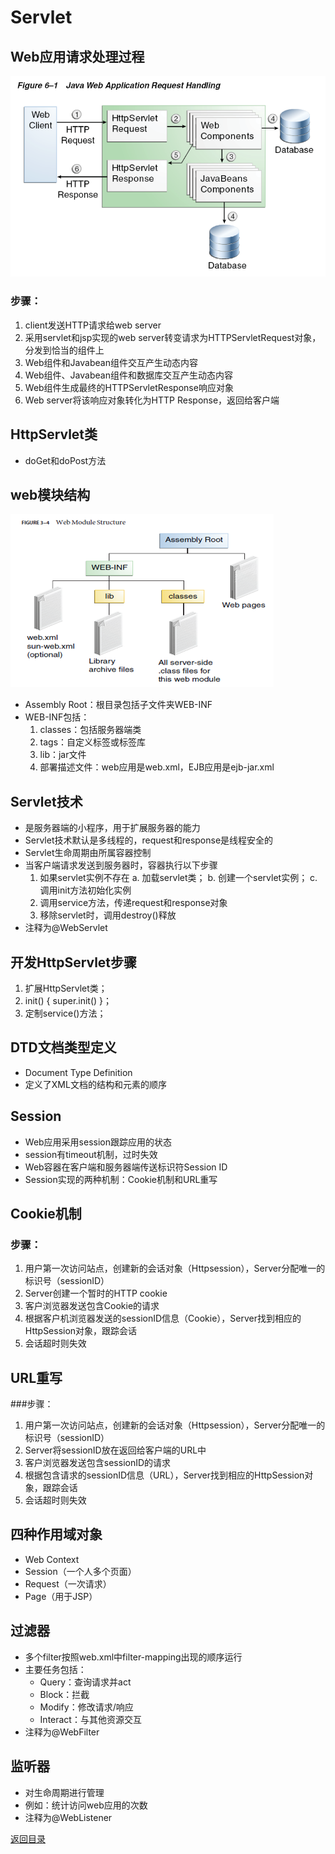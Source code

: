 # Servlet
## Web应用请求处理过程
![](img/webrq.png)
### 步骤：
1. client发送HTTP请求给web server
2. 采用servlet和jsp实现的web server转变请求为HTTPServletRequest对象，分发到恰当的组件上
3. Web组件和Javabean组件交互产生动态内容
4. Web组件、Javabean组件和数据库交互产生动态内容
5. Web组件生成最终的HTTPServletResponse响应对象
6. Web server将该响应对象转化为HTTP Response，返回给客户端

## HttpServlet类
* doGet和doPost方法

## web模块结构
![](img/webmodule.png)
* Assembly Root：根目录包括子文件夹WEB-INF
* WEB-INF包括：
    1. classes：包括服务器端类
    2. tags：自定义标签或标签库
    3. lib：jar文件
    4. 部署描述文件：web应用是web.xml，EJB应用是ejb-jar.xml

## Servlet技术
* 是服务器端的小程序，用于扩展服务器的能力
* Servlet技术默认是多线程的，request和response是线程安全的
* Servlet生命周期由所属容器控制
* 当客户端请求发送到服务器时，容器执行以下步骤
    1. 如果servlet实例不存在
        a. 加载servlet类；
        b. 创建一个servlet实例；
        c. 调用init方法初始化实例
    2. 调用service方法，传递request和response对象
    3. 移除servlet时，调用destroy()释放
* 注释为@WebServlet

## 开发HttpServlet步骤
1. 扩展HttpServlet类；
2. init() { super.init() }；
3. 定制service()方法；

## DTD文档类型定义
* Document Type Definition
* 定义了XML文档的结构和元素的顺序

## Session
* Web应用采用session跟踪应用的状态
* session有timeout机制，过时失效
* Web容器在客户端和服务器端传送标识符Session ID
* Session实现的两种机制：Cookie机制和URL重写

## Cookie机制
### 步骤：
1. 用户第一次访问站点，创建新的会话对象（Httpsession），Server分配唯一的标识号（sessionID）
2. Server创建一个暂时的HTTP cookie
3. 客户浏览器发送包含Cookie的请求
4. 根据客户机浏览器发送的sessionID信息（Cookie），Server找到相应的HttpSession对象，跟踪会话
5. 会话超时则失效

## URL重写
###步骤：
1. 用户第一次访问站点，创建新的会话对象（Httpsession），Server分配唯一的标识号（sessionID）
2. Server将sessionID放在返回给客户端的URL中
3. 客户浏览器发送包含sessionID的请求
4. 根据包含请求的sessionID信息（URL），Server找到相应的HttpSession对象，跟踪会话
5. 会话超时则失效

## 四种作用域对象
* Web Context
* Session（一个人多个页面）
* Request（一次请求）
* Page（用于JSP）

## 过滤器
* 多个filter按照web.xml中filter-mapping出现的顺序运行
* 主要任务包括：
    * Query：查询请求并act
    * Block：拦截
    * Modify：修改请求/响应
    * Interact：与其他资源交互
* 注释为@WebFilter

## 监听器
* 对生命周期进行管理
* 例如：统计访问web应用的次数
* 注释为@WebListener

[返回目录](../CONTENTS.md)